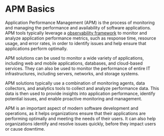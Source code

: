 # APM Basics

Application Performance Management (APM) is the process of monitoring and managing the performance and availability of software applications. APM tools typically leverage a [observability framework](../Observability/index.md) to monitor and analyze application performance metrics, such as response time, resource usage, and error rates, in order to identify issues and help ensure that applications perform optimally.

APM solutions can be used to monitor a wide variety of applications, including web and mobile applications, databases, and cloud-based services. They can also be used to monitor the performance of entire IT infrastructures, including servers, networks, and storage systems.

APM solutions typically use a combination of monitoring agents, data collectors, and analytics tools to collect and analyze performance data. This data is then used to provide insights into application performance, identify potential issues, and enable proactive monitoring and management.

APM is an important aspect of modern software development and operations, as it helps organizations ensure that their applications are performing optimally and meeting the needs of their users. It can also help organizations identify and resolve issues quickly, before they impact users or cause downtime.

